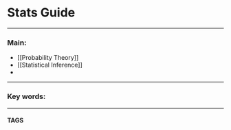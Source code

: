 # Stats Guide


---
### Main:
 - [[Probability Theory]]
 - [[Statistical Inference]]
 - 


---

### Key words:

---
#### TAGS
